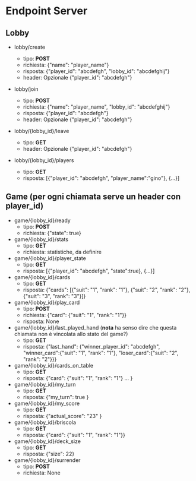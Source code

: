 # Endpoint Server

## Lobby

- lobby/create

  - tipo: **POST**
  - richiesta: {"name": "player_name"}
  - risposta: {"player_id": "abcdefgh", "lobby_id": "abcdefghij"}
  - header: Opzionale {"player_id": "abcdefgh"}

- lobby/join
  - tipo: **POST**
  - richiesta: {"name": "player_name", "lobby_id": "abcdefghij"}
  - risposta: {"player_id": "abcdefgh"}
  - header: Opzionale {"player_id": "abcdefgh"}
- lobby/{lobby_id}/leave
  - tipo: **GET**
  - header: Opzionale {"player_id": "abcdefgh"}
- lobby/{lobby_id}/players
  - tipo: **GET**
  - risposta: [{"player_id": "abcdefgh", "player_name":"gino"}, {...}]

## Game (per ogni chiamata serve un header con player_id)

- game/{lobby_id}/ready
  - tipo: **POST**
  - richiesta: {"state": true}
- game/{lobby_id}/stats
  - tipo: **GET**
  - richiesta: statistiche, da definire
- game/{lobby_id}/player_state
  - tipo: **GET**
  - risposta: [{"player_id": "abcdefgh", "state":true}, {...}]
- game/{lobby_id}/cards
  - tipo: **GET**
  - risposta: {"cards": [{"suit": "1", "rank": "1"}, {"suit": "2", "rank": "2"}, {"suit": "3", "rank": "3"}]}
- game/{lobby_id}/play_card
  - tipo: **POST**
  - richiesta: {"card": {"suit": "1", "rank": "1"}}
  - risposta: None
- game/{lobby_id}/last_played_hand (**nota** ha senso dire che questa chiamata non è vincolata allo stato del game?)
  - tipo: **GET**
  - risposta: {"last_hand": {"winner_player_id": "abcdefgh", "winner_card":{"suit": "1", "rank": "1"}, "loser_card":{"suit": "2", "rank": "2"}}}
- game/{lobby_id}/cards_on_table
  - tipo: **GET**
  - risposta: {"card": {"suit": "1", "rank": "1"} ... }
- game/{lobby_id}/my_turn
  - tipo: **GET**
  - risposta: {"my_turn": true }
- game/{lobby_id}/my_score
  - tipo: **GET**
  - risposta: {"actual_score": "23" }
- game/{lobby_id}/briscola
  - tipo: **GET**
  - risposta: {"card": {"suit": "1", "rank": "1"}}
- game/{lobby_id}/deck_size
  - tipo: **GET**
  - risposta: {"size": 22}
- game/{lobby_id}/surrender
  - tipo: **POST**
  - richiesta: None
